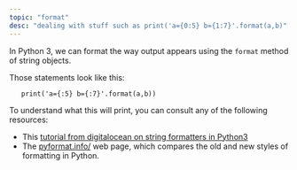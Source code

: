 ```yaml
---
topic: "format"
desc: "dealing with stuff such as print('a={0:5} b={1:7}'.format(a,b)"
---
```


In Python 3, we can format the way output appears using the `format` method of string
objects.

Those statements look like this:

```
   print('a={:5} b={:7}'.format(a,b))
```

To understand what this will print, you can consult any of the following resources:

* This [tutorial from digitalocean on string formatters in Python3](https://www.digitalocean.com/community/tutorials/how-to-use-string-formatters-in-python-3)
* The [pyformat.info/](https://pyformat.info/) web page, which compares the old and new styles of formatting in Python.
